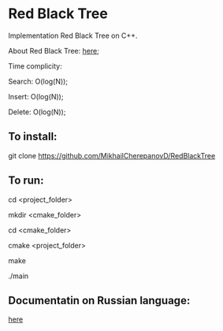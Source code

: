 # Red Black Tree

Implementation Red Black Tree on C++.

About Red Black Tree: [here](https://en.wikipedia.org/wiki/Red–black_tree);

Time complicity:

Search: O(log(N));

Insert: O(log(N));

Delete: O(log(N));



## To install:

git clone https://github.com/MikhailCherepanovD/RedBlackTree

## To run:

cd <project_folder>

mkdir <cmake_folder>

cd <cmake_folder>

cmake <project_folder>

make

./main

## Documentatin on Russian language:

[here](https://github.com/MikhailCherepanovD/RedBlackTree/blob/main/Documentation.pdf)
